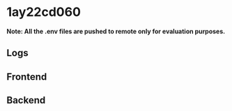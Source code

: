 # 1ay22cd060
**Note: All the .env files are pushed to remote only for evaluation purposes.**

## Logs

## Frontend

## Backend